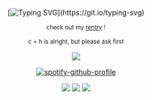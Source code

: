 <div align="center">

[![Typing SVG](https://readme-typing-svg.demolab.com?font=Orbitron&letterSpacing=0.2rem&duration=2000&pause=500&color=66B3FF&center=true&multiline=true&repeat=false&width=435&height=160&lines=Fast+as+you+can%2C+baby;Scratch+me+out%2C+free+yourself;Fast+as+you+can...;Fast+as+you+can%2C+baby;Scratch+me+out%2C+free+yourself;Fast+as+you+can.)](https://git.io/typing-svg)

<sub> check out my [rentry](https://rentry.co/DATAMISSING) !

<sub> c + h is alright, but please ask first
  
![](https://komarev.com/ghpvc/?username=notdeer&color=ed1c24&style=flat-square&label=&label=&#160;ᓚᘏᗢ&#160;&#160;&abbreviated=true)

[![spotify-github-profile](https://spotify-github-profile.kittinanx.com/api/view?uid=da9t9l71hreiuwbjemsjevzln&cover_image=true&theme=natemoo-re&show_offline=false&background_color=121212&interchange=false&bar_color=66b3ff&bar_color_cover=true)](https://github.com/kittinan/spotify-github-profile)

![](https://files.catbox.moe/02g2s4.gif) ![](https://files.catbox.moe/n6s31l.png) ![](https://files.catbox.moe/5c745b.png)
